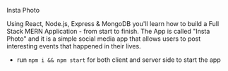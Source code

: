 Insta Photo



Using React, Node.js, Express & MongoDB you'll learn how to build a Full Stack MERN Application - from start to finish. The App is called "Insta Photo" and it is a simple social media app that allows users to post interesting events that happened in their lives.

- run ```npm i && npm start``` for both client and server side to start the app

